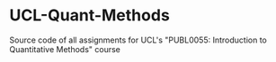 # UCL-Quant-Methods
Source code of all assignments for UCL's "PUBL0055: Introduction to Quantitative Methods" course
